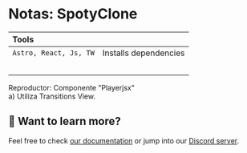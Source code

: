 # Notas: SpotyClone

| Tools                  |                       |
| :--------------------- | :-------------------- |
| `Astro, React, Js, TW` | Installs dependencies |
|                        |                       |
|                        |                       |
|                        |                       |
|                        |                       |
|                        |                       |

Reproductor: Componente 
"Playerjsx"                                                                                                                                                               
a) Utiliza Transitions View.

## 👀 Want to learn more?

Feel free to check [our documentation](https://docs.astro.build) or jump into our [Discord server](https://astro.build/chat).
